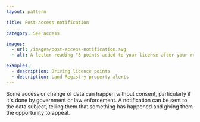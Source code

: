 ```yaml
---
layout: pattern

title: Post-access notification

category: See access

images:
  - url: /images/post-access-notification.svg
  - alt: A letter reading "3 points added to your license after your recent road traffic offence."

examples:
  - description: Driving licence points
  - description: Land Registry property alerts
---
```


Some access or change of data can happen without consent, particularly if it's done by government or law enforcement. A notification can be sent to the data subject, telling them that something has happened and giving them the opportunity to appeal.
